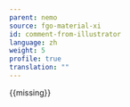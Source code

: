 ```yaml
---
parent: nemo
source: fgo-material-xi
id: comment-from-illustrator
language: zh
weight: 5
profile: true
translation: ""
---
```


{{missing}}
